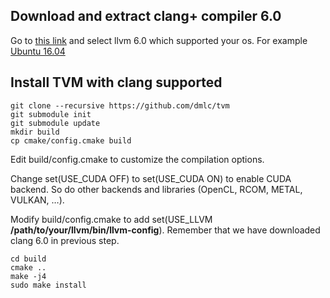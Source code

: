 ## Download and extract clang+ compiler 6.0
Go to [this link](http://releases.llvm.org/download.html) and select llvm 6.0 which supported your os. For example [Ubuntu 16.04](http://releases.llvm.org/6.0.0/clang+llvm-6.0.0-x86_64-linux-gnu-ubuntu-16.04.tar.xz)

## Install TVM with clang supported
    git clone --recursive https://github.com/dmlc/tvm
    git submodule init
    git submodule update
    mkdir build
    cp cmake/config.cmake build
Edit build/config.cmake to customize the compilation options.

Change set(USE_CUDA OFF) to set(USE_CUDA ON) to enable CUDA backend. So do other backends and libraries (OpenCL, RCOM, METAL, VULKAN, …).

Modify build/config.cmake to add set(USE_LLVM  **/path/to/your/llvm/bin/llvm-config**). Remember that we have downloaded clang 6.0 in previous step.

    cd build
    cmake ..
    make -j4
    sudo make install